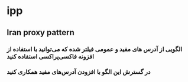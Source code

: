 # ipp
## Iran proxy pattern 

### الگویی از آدرس های مفید و عمومی فیلتر شده که می‌توانید با استفاده از افزونه فاکسی‌پراکسی استفاده کنید 

### در گسترش این الگو با افزودن آدرس‌های مفید همکاری کنید
